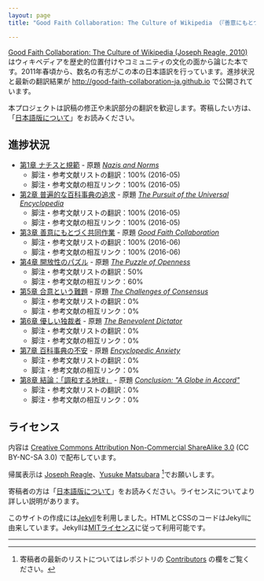 ```yaml
---
layout: page
title: "Good Faith Collaboration: The Culture of Wikipedia （『善意にもとづく共同作業：ウィキペディアの文化』）"

---
```


[Good Faith Collaboration: The Culture of Wikipedia (Joseph Reagle, 2010)](http://reagle.org/joseph/2010/gfc) はウィキペディアを歴史的位置付けやコミュニティの文化の面から論じた本です。2011年春頃から、数名の有志がこの本の日本語訳を行っています。進捗状況と最新の翻訳結果が <http://good-faith-collaboration-ja.github.io> で公開されています。

本プロジェクトは訳稿の修正や未訳部分の翻訳を歓迎します。寄稿したい方は、「[日本語版について](about-ja.html)」をお読みください。

## 進捗状況
* [第1章 ナチスと規範](ch1/gfc-ja-ch1.html) - 原題 *[Nazis and Norms](http://reagle.org/joseph/2010/gfc/chapter-1.html)*
    * 脚注・参考文献リストの翻訳：100% (2016-05)
    * 脚注・参考文献の相互リンク：100% (2016-05)
* [第2章 普遍的な百科事典の追求](ch2/gfc-ja-ch2.html) - 原題 *[The Pursuit of the Universal Encyclopedia](http://reagle.org/joseph/2010/gfc/chapter-2.html)*
    * 脚注・参考文献リストの翻訳：100% (2016-05)
    * 脚注・参考文献の相互リンク：100% (2016-05)
* [第3章 善意にもとづく共同作業](ch3/gfc-ja-ch3.html) - 原題 *[Good Faith Collaboration](http://reagle.org/joseph/2010/gfc/chapter-3.html)*
    * 脚注・参考文献リストの翻訳：100% (2016-06)
    * 脚注・参考文献の相互リンク：100% (2016-06)
* [第4章 開放性のパズル](ch4/gfc-ja-ch4.html) - 原題 *[The Puzzle of Openness](http://reagle.org/joseph/2010/gfc/chapter-4.html)*
    * 脚注・参考文献リストの翻訳：50%
    * 脚注・参考文献の相互リンク：60%
* [第5章 合意という難題](ch5/gfc-ja-ch5.html) - 原題 *[The Challenges of Consensus](http://reagle.org/joseph/2010/gfc/chapter-5.html)*
    * 脚注・参考文献リストの翻訳：0%
    * 脚注・参考文献の相互リンク：0%
* [第6章 優しい独裁者](ch6/gfc-ja-ch6.html) - 原題 *[The Benevolent Dictator](http://reagle.org/joseph/2010/gfc/chapter-6.html)*
    * 脚注・参考文献リストの翻訳：0%
    * 脚注・参考文献の相互リンク：0%
* [第7章 百科事典の不安](ch7/gfc-ja-ch7.html) - 原題 *[Encyclopedic Anxiety](http://reagle.org/joseph/2010/gfc/chapter-7.html)*
    * 脚注・参考文献リストの翻訳：0%
    * 脚注・参考文献の相互リンク：0%
* [第8章 結論：「調和する地球」](ch8/gfc-ja-ch8.html) - 原題 *[Conclusion: "A Globe in Accord"](http://reagle.org/joseph/2010/gfc/chapter-8.html)*
    * 脚注・参考文献リストの翻訳：0%
    * 脚注・参考文献の相互リンク：0%

## ライセンス

内容は [Creative Commons Attribution Non-Commercial ShareAlike 3.0](http://creativecommons.org/licenses/by-nc-sa/3.0/) (CC BY-NC-SA 3.0) で配布しています。

帰属表示は [Joseph Reagle](http://reagle.org)、[Yusuke Matsubara](http://whym.org) [^1]でお願いします。

寄稿者の方は「[日本語版について](about-ja.html)」をお読みください。ライセンスについてより詳しい説明があります。

このサイトの作成には[Jekyll](http://jekyllrb.com/)を利用しました。HTMLとCSSのコードはJekyllに由来しています。Jekyllは[MITライセンス](https://github.com/jekyll/jekyll/blob/master/LICENSE)に従って利用可能です。

----

[^1]: 寄稿者の最新のリストについてはレポジトリの [Contributors](https://github.com/good-faith-collaboration-ja/good-faith-collaboration-ja.github.io/graphs/contributors) の欄をご覧ください。
